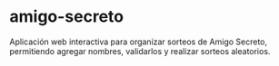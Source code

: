 # amigo-secreto
Aplicación web interactiva para organizar sorteos de Amigo Secreto, permitiendo agregar nombres, validarlos y realizar sorteos aleatorios.
